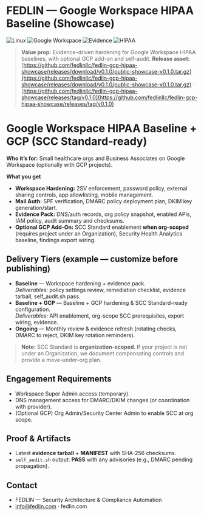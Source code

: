 # FEDLIN — Google Workspace HIPAA Baseline (Showcase)

![Linux](https://img.shields.io/badge/Platform-Linux-informational)
![Google Workspace](https://img.shields.io/badge/Target-Google%20Workspace-blue)
![Evidence](https://img.shields.io/badge/Approach-Evidence--Driven-success)
![HIPAA](https://img.shields.io/badge/Aligned-HIPAA-important)

> **Value prop:** Evidence-driven hardening for Google Workspace HIPAA baselines, with optional GCP add-on and self-audit.
> **Release asset:** [https://github.com/fedlinllc/fedlin-gcp-hipaa-showcase/releases/download/v0.1.0/public-showcase-v0.1.0.tar.gz](https://github.com/fedlinllc/fedlin-gcp-hipaa-showcase/releases/download/v0.1.0/public-showcase-v0.1.0.tar.gz)  ·  [https://github.com/fedlinllc/fedlin-gcp-hipaa-showcase/releases/tag/v0.1.0](https://github.com/fedlinllc/fedlin-gcp-hipaa-showcase/releases/tag/v0.1.0)

# Google Workspace HIPAA Baseline + GCP (SCC Standard-ready)

**Who it’s for:** Small healthcare orgs and Business Associates on Google Workspace (optionally with GCP projects).

**What you get**
- **Workspace Hardening:** 2SV enforcement, password policy, external sharing controls, app allowlisting, mobile management.
- **Mail Auth:** SPF verification, DMARC policy deployment plan, DKIM key generation/start.
- **Evidence Pack:** DNS/auth records, org policy snapshot, enabled APIs, IAM policy, audit summary and checksums.
- **Optional GCP Add-On:** SCC Standard enablement **when org-scoped** (requires project under an Organization), Security Health Analytics baseline, findings export wiring.

## Delivery Tiers (example — customize before publishing)
- **Baseline** — Workspace hardening + evidence pack.  
  _Deliverables:_ policy settings review, remediation checklist, evidence tarball, self_audit.sh pass.
- **Baseline + GCP** — Baseline + GCP hardening & SCC Standard-ready configuration.  
  _Deliverables:_ API enablement, org-scope SCC prerequisites, export wiring, evidence.
- **Ongoing** — Monthly review & evidence refresh (rotating checks, DMARC to reject, DKIM key rotation reminders).

> **Note:** SCC Standard is **organization-scoped**. If your project is not under an Organization, we document compensating controls and provide a move-under-org plan.

## Engagement Requirements
- Workspace Super Admin access (temporary).  
- DNS management access for DMARC/DKIM changes (or coordination with provider).  
- (Optional GCP) Org Admin/Security Center Admin to enable SCC at org scope.

## Proof & Artifacts
- Latest **evidence tarball** + **MANIFEST** with SHA-256 checksums.  
- `self_audit.sh` output: **PASS** with any advisories (e.g., DMARC pending propagation).

## Contact
- FEDLIN — Security Architecture & Compliance Automation  
- info@fedlin.com · fedlin.com
